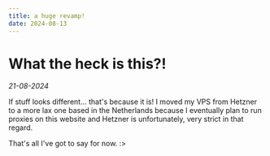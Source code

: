 ```yaml
---
title: a huge revamp!
date: 2024-08-13
---
```


# What the heck is this?!

*21-08-2024*

If stuff looks different... that's because it is! I moved my VPS from Hetzner to a more lax one based in the Netherlands because I eventually plan to run proxies on this website and Hetzner is unfortunately, very strict in that regard.

That's all I've got to say for now. :>
